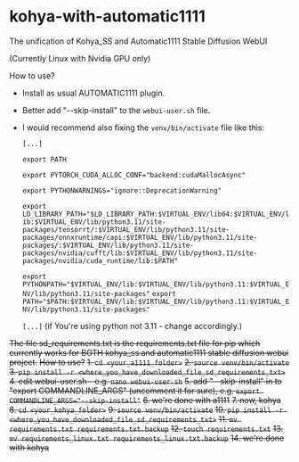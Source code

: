 # kohya-with-automatic1111
The unification of Kohya_SS and Automatic1111 Stable Diffusion WebUI

(Currently Linux with Nvidia GPU only)

How to use?
* Install as usual AUTOMATIC1111 plugin.
* Better add "--skip-install" to the `webui-user.sh` file.
* I would recommend also fixing the `venv/bin/activate` file like this:
  
  `[...]`
  
  `export PATH`
  
  `export PYTORCH_CUDA_ALLOC_CONF="backend:cudaMallocAsync"`
  
  `export PYTHONWARNINGS="ignore::DeprecationWarning"`
  
  `export LD_LIBRARY_PATH="$LD_LIBRARY_PATH:$VIRTUAL_ENV/lib64:$VIRTUAL_ENV/lib:$VIRTUAL_ENV/lib/python3.11/site-packages/tensorrt/:$VIRTUAL_ENV/lib/python3.11/site-packages/onnxruntime/capi:$VIRTUAL_ENV/lib/python3.11/site-packages/:$VIRTUAL_ENV/lib/python3.11/site-packages/nvidia/cufft/lib:$VIRTUAL_ENV/lib/python3.11/site-packages/nvidia/cuda_runtime/lib:$PATH"`
  
  `export PYTHONPATH="$VIRTUAL_ENV/lib:$VIRTUAL_ENV/lib/python3.11:$VIRTUAL_ENV/lib/python3.11/site-packages"`
  `export PATH="$PATH:$VIRTUAL_ENV/lib:$VIRTUAL_ENV/lib/python3.11:$VIRTUAL_ENV/lib/python3.11/site-packages"`
  
  `[...]`
  (if You're using python not 3.11 - change accordingly.)

~~The file sd_requirements.txt is the requirements.txt file for pip which currently works for BOTH kohya_ss and automatic1111 stable diffusion webui project.~~
~~How to use?~~
~~1. `cd <your_a1111_folder>`~~
~~2. `source venv/bin/activate`~~
~~3. `pip install -r <where_you_have_downloaded_file_sd_requirements_txt>`~~
~~4. edit webui-user.sh - e.g. `nano webui-user.sh`~~
~~5. add "--skip-install" in to "export COMMANDLINE_ARGS" (uncomment it for sure), e.g. `export COMMANDLINE_ARGS="--skip-install"`~~
~~6. we're done with a1111~~
~~7. now, kohya~~
~~8. `cd <your_kohya_folder>`~~
~~9. `source venv/bin/activate`~~
~~10. `pip install -r <where_you_have_downloaded_file_sd_requirements_txt>`~~
~~11. `mv requirements.txt requirements.txt.backup`~~
~~12. `touch requirements.txt`~~
~~13. `mv requirements_linux.txt requirements_linux.txt.backup`~~
~~14. we're done with kohya~~
